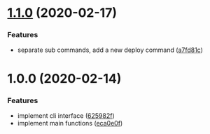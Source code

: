 # [1.1.0](https://github.com/BlockABC/abcwallet_offline_packager/compare/v1.0.0...v1.1.0) (2020-02-17)


### Features

* separate sub commands, add a new deploy command ([a7fd81c](https://github.com/BlockABC/abcwallet_offline_packager/commit/a7fd81c1e562bcb04b1afe76795b0e8e825bcd9f))

# 1.0.0 (2020-02-14)


### Features

* implement cli interface ([625982f](https://github.com/BlockABC/abcwallet_offline_packager/commit/625982fd280368bc9813020d4fc4c27edfa6fc8a))
* implement main functions ([eca0e0f](https://github.com/BlockABC/abcwallet_offline_packager/commit/eca0e0fca3f8f5bc707815525b1808a0045d052c))
